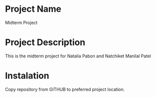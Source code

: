 # Project Name
Midterm Project

# Project Description
This is the midterm project for Natalia Pabon and Natchiket Manilal Patel

# Instalation
Copy repository from GITHUB to preferred project location.